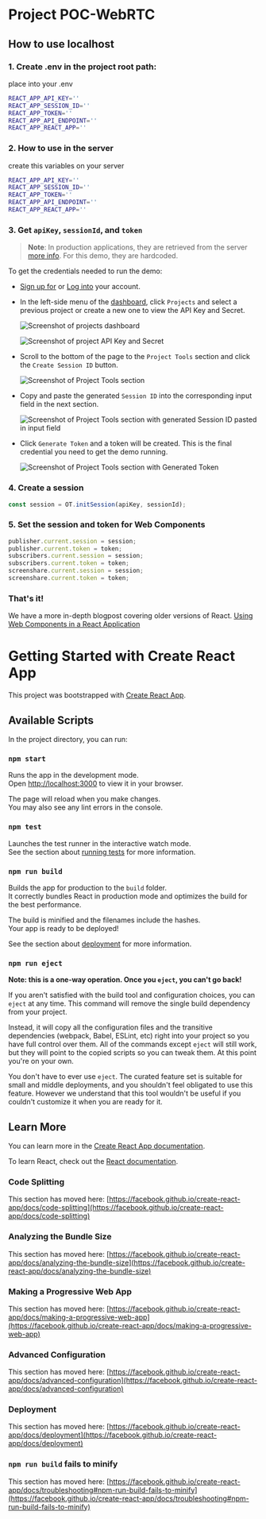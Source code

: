 # Project POC-WebRTC

## How to use localhost

### 1. Create .env in the project root path:

place into your .env

```bash
REACT_APP_API_KEY=''
REACT_APP_SESSION_ID=''
REACT_APP_TOKEN=''
REACT_APP_API_ENDPOINT=''
REACT_APP_REACT_APP=''
```

### 2. How to use in the server

create this variables on your server

```bash
REACT_APP_API_KEY=''
REACT_APP_SESSION_ID=''
REACT_APP_TOKEN=''
REACT_APP_API_ENDPOINT=''
REACT_APP_REACT_APP=''
```

### 3. Get `apiKey`, `sessionId`, and `token`

> **Note**: In production applications, they are retrieved from the server [more info](https://tokbox.com/developer/sdks/server/). For this demo, they are hardcoded.

To get the credentials needed to run the demo:

- [Sign up for](https://www.tokbox.com/account/user/signup) or [Log into](https://tokbox.com/account) your account.
- In the left-side menu of the [dashboard](https://tokbox.com/account), click `Projects` and select a previous project or create a new one to view the API Key and Secret.

  ![Screenshot of projects dashboard](https://github.com/opentok/web-components/raw/main/examples/react/projects-dashboard-screenshot.jpeg)

  ![Screenshot of project API Key and Secret](https://github.com/opentok/web-components/raw/main/examples/react/project-api-key-secret-screenshot.jpeg)

- Scroll to the bottom of the page to the `Project Tools` section and click the `Create Session ID` button.

  ![Screenshot of Project Tools section](https://github.com/opentok/web-components/raw/main/examples/react/create-session-id-screenshot.jpg)

- Copy and paste the generated `Session ID` into the corresponding input field in the next section.

  ![Screenshot of Project Tools section with generated Session ID pasted in input field](https://github.com/opentok/web-components/raw/main/examples/react/paste-session-id-screenshot.jpg)

- Click `Generate Token` and a token will be created. This is the final credential you need to get the demo running.

  ![Screenshot of Project Tools section with Generated Token](https://github.com/opentok/web-components/raw/main/examples/react/generated-token-screenshot.jpg)

### 4. Create a session

```js
const session = OT.initSession(apiKey, sessionId);
```

### 5. Set the session and token for Web Components

```js
publisher.current.session = session;
publisher.current.token = token;
subscribers.current.session = session;
subscribers.current.token = token;
screenshare.current.session = session;
screenshare.current.token = token;
```

### That's it!

We have a more in-depth blogpost covering older versions of React.
[Using Web Components in a React Application](https://developer.vonage.com/blog/20/10/07/using-web-components-in-a-react-application-dr)

# Getting Started with Create React App

This project was bootstrapped with [Create React App](https://github.com/facebook/create-react-app).

## Available Scripts

In the project directory, you can run:

### `npm start`

Runs the app in the development mode.\
Open [http://localhost:3000](http://localhost:3000) to view it in your browser.

The page will reload when you make changes.\
You may also see any lint errors in the console.

### `npm test`

Launches the test runner in the interactive watch mode.\
See the section about [running tests](https://facebook.github.io/create-react-app/docs/running-tests) for more information.

### `npm run build`

Builds the app for production to the `build` folder.\
It correctly bundles React in production mode and optimizes the build for the best performance.

The build is minified and the filenames include the hashes.\
Your app is ready to be deployed!

See the section about [deployment](https://facebook.github.io/create-react-app/docs/deployment) for more information.

### `npm run eject`

**Note: this is a one-way operation. Once you `eject`, you can't go back!**

If you aren't satisfied with the build tool and configuration choices, you can `eject` at any time. This command will remove the single build dependency from your project.

Instead, it will copy all the configuration files and the transitive dependencies (webpack, Babel, ESLint, etc) right into your project so you have full control over them. All of the commands except `eject` will still work, but they will point to the copied scripts so you can tweak them. At this point you're on your own.

You don't have to ever use `eject`. The curated feature set is suitable for small and middle deployments, and you shouldn't feel obligated to use this feature. However we understand that this tool wouldn't be useful if you couldn't customize it when you are ready for it.

## Learn More

You can learn more in the [Create React App documentation](https://facebook.github.io/create-react-app/docs/getting-started).

To learn React, check out the [React documentation](https://reactjs.org/).

### Code Splitting

This section has moved here: [https://facebook.github.io/create-react-app/docs/code-splitting](https://facebook.github.io/create-react-app/docs/code-splitting)

### Analyzing the Bundle Size

This section has moved here: [https://facebook.github.io/create-react-app/docs/analyzing-the-bundle-size](https://facebook.github.io/create-react-app/docs/analyzing-the-bundle-size)

### Making a Progressive Web App

This section has moved here: [https://facebook.github.io/create-react-app/docs/making-a-progressive-web-app](https://facebook.github.io/create-react-app/docs/making-a-progressive-web-app)

### Advanced Configuration

This section has moved here: [https://facebook.github.io/create-react-app/docs/advanced-configuration](https://facebook.github.io/create-react-app/docs/advanced-configuration)

### Deployment

This section has moved here: [https://facebook.github.io/create-react-app/docs/deployment](https://facebook.github.io/create-react-app/docs/deployment)

### `npm run build` fails to minify

This section has moved here: [https://facebook.github.io/create-react-app/docs/troubleshooting#npm-run-build-fails-to-minify](https://facebook.github.io/create-react-app/docs/troubleshooting#npm-run-build-fails-to-minify)

